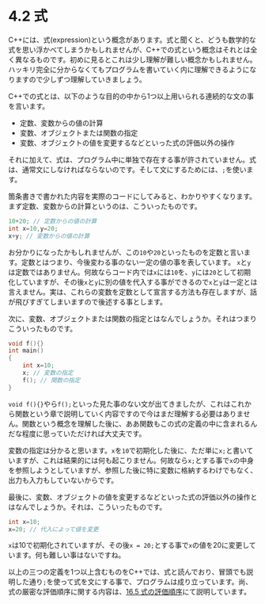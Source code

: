 # 4.2 式
C++には、式(expression)という概念があります。式と聞くと、どうも数学的な式を思い浮かべてしまうかもしれませんが、C++での式という概念はそれとは全く異なるものです。初めに見るとこれは少し理解が難しい概念かもしれません。ハッキリ完全に分からなくてもプログラムを書いていく内に理解できるようになりますので少しずつ理解していきましょう。

C++での式とは、以下のような目的の中から1つ以上用いられる連続的な文の事を言います。

* 定数、変数からの値の計算
* 変数、オブジェクトまたは関数の指定
* 変数、オブジェクトの値を変更するなどといった式の評価以外の操作

それに加えて、式は、プログラム中に単独で存在する事が許されていません。式は、通常文にしなければならないのです。そして文にするためには、`;`を使います。

箇条書きで書かれた内容を実際のコードにしてみると、わかりやすくなります。まず定数、変数からの計算というのは、こういったものです。

```cpp
10+20; // 定数からの値の計算
int x=10,y=20;
x+y; // 変数からの値の計算
```
お分かりになったかもしれませんが、この`10`や`20`といったものを定数と言います。定数とはつまり、今後変わる事のない一定の値の事を表しています。
`x`と`y`は定数ではありません。何故ならコード内では`x`には`10`を、`y`には`20`として初期化していますが、その後`x`と`y`に別の値を代入する事ができるので`x`と`y`は一定とは言えません。実は、これらの変数を定数として宣言する方法も存在しますが、話が飛びすぎてしまいますので後述する事とします。


次に、変数、オブジェクトまたは関数の指定とはなんでしょうか。それはつまりこういったものです。
```cpp
void f(){}
int main()
{
    int x=10;
    x; // 変数の指定
    f(); // 関数の指定
}
```
`void f(){}`やら`f();`といった見た事のない文が出てきましたが、これはこれから関数という章で説明していく内容ですので今はまだ理解する必要はありません。関数という概念を理解した後に、ああ関数もこの式の定義の中に含まれるんだな程度に思っていただければ大丈夫です。


変数の指定は分かると思います。`x`を`10`で初期化した後に、ただ単に`x;`と書いていますが、これは結果的には何も起こりません。何故なら`x;`とする事で`x`の中身を参照しようとしていますが、参照した後に特に変数に格納するわけでもなく、出力も入力もしていないからです。

最後に、変数、オブジェクトの値を変更するなどといった式の評価以外の操作とはなんでしょうか。それは、こういったものです。

```cpp
int x=10;
x=20; // 代入によって値を変更
```
`x`は10で初期化されていますが、その後`x = 20;`とする事で`x`の値を20に変更しています。何も難しい事はないですね。


以上の三つの定義を1つ以上含むものをC++では、式と読んでおり、冒頭でも説明した通り`;`を使って式を文にする事で、プログラムは成り立っています。尚、式の厳密な評価順序に関する内容は、[16.5 式の評価順序](/Chap16/165-order_of_expression_evaluation.md)にて説明しています。
